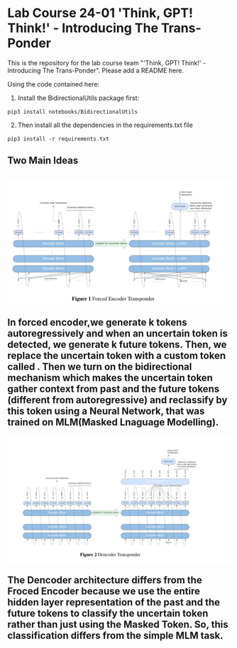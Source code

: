 # Lab Course 24-01 'Think, GPT! Think!' - Introducing The Trans-Ponder

This is the repository for the lab course team "'Think, GPT! Think!' - Introducing The Trans-Ponder". Please add a README here.

Using the code contained here:

1. Install the BidirectionalUtils package first:

```
pip3 install notebooks/BidirectionalUtils
```

2. Then install all the dependencies in the requirements.txt file

```
pip3 install -r requirements.txt
```

<h2>Two Main Ideas<h2>

![Alt text](forced_encoder_figure.png?raw=true "Forced Encoder")

<p>In forced encoder,we generate k tokens autoregressively and when an uncertain token is detected, we generate k future tokens. Then, we replace the uncertain token with a custom token called <MASK> . Then we turn on the bidirectional mechanism which makes the uncertain token gather context from past and the future tokens (different from autoregressive) and reclassify by this token using a Neural Network, that was trained on MLM(Masked Lnaguage Modelling). </p>


![Alt text](dencoder_figure.png?raw=true " De-encoder")


The Dencoder architecture differs from the Froced Encoder because we use the entire hidden layer representation of the past and the future tokens to classify the uncertain token rather than just using the Masked Token. So, this classification differs from the simple MLM task.